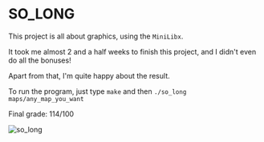 # SO_LONG

This project is all about graphics, using the `MiniLibx`.

It took me almost 2 and a half weeks to finish this project, and I didn't even do all the bonuses!

Apart from that, I'm quite happy about the result.

To run the program, just type `make` and then `./so_long maps/any_map_you_want`

Final grade: 114/100

![so_long](https://user-images.githubusercontent.com/99179085/157252225-bc890017-2cf0-4cc1-9989-45964c409e29.png)
